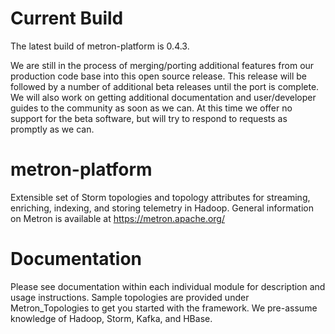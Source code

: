 <!--
Licensed to the Apache Software Foundation (ASF) under one or more
contributor license agreements.  See the NOTICE file distributed with
this work for additional information regarding copyright ownership.
The ASF licenses this file to You under the Apache License, Version 2.0
(the "License"); you may not use this file except in compliance with
the License.  You may obtain a copy of the License at

	http://www.apache.org/licenses/LICENSE-2.0

Unless required by applicable law or agreed to in writing, software
distributed under the License is distributed on an "AS IS" BASIS,
WITHOUT WARRANTIES OR CONDITIONS OF ANY KIND, either express or implied.
See the License for the specific language governing permissions and
limitations under the License.
 -->

# Current Build

The latest build of metron-platform is 0.4.3.

We are still in the process of merging/porting additional features from our production code base into this open source release. This release will be followed by a number of additional beta releases until the port is complete. We will also work on getting additional documentation and user/developer guides to the community as soon as we can. At this time we offer no support for the beta software, but will try to respond to requests as promptly as we can.

# metron-platform

Extensible set of Storm topologies and topology attributes for streaming, enriching, indexing, and storing telemetry in Hadoop.  General information on Metron is available at https://metron.apache.org/

# Documentation

Please see documentation within each individual module for description and usage instructions. Sample topologies are provided under Metron_Topologies to get you started with the framework. We pre-assume knowledge of Hadoop, Storm, Kafka, and HBase.
